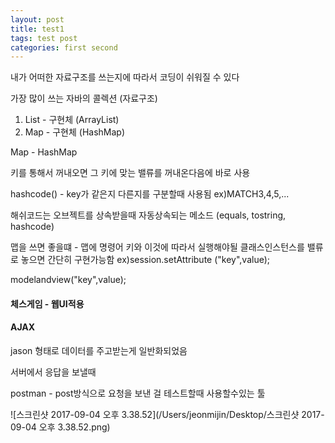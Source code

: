 ```yaml
---
layout: post
title: test1
tags: test post
categories: first second
---
```


내가 어떠한 자료구조를 쓰는지에 따라서 코딩이 쉬워질 수 있다

가장 많이 쓰는 자바의 콜렉션 (자료구조)

1. List - 구현체 (ArrayList)
2. Map - 구현체 (HashMap)



Map - HashMap

키를 통해서 꺼내오면 그 키에 맞는 밸류를 꺼내온다음에 바로 사용

hashcode() - key가 같은지 다른지를 구분할때 사용됨 ex)MATCH3,4,5,...

해쉬코드는 오브젝트를 상속받을때 자동상속되는 메소드 (equals, tostring, hashcode)



맵을 쓰면 좋을떄 - 맵에 명령어 키와 이것에 따라서 실행해야될 클래스인스턴스를 밸류로 놓으면 간단히 구현가능함  ex)session.setAttribute ("key",value);

modelandview("key",value);



#### 체스게임 - 웹UI적용



#### AJAX

jason 형태로 데이터를 주고받는게 일반화되었음

서버에서 응답을 보낼때 

postman - post방식으로 요청을 보낸 걸 테스트할때 사용할수있는 툴

![스크린샷 2017-09-04 오후 3.38.52](/Users/jeonmijin/Desktop/스크린샷 2017-09-04 오후 3.38.52.png)

